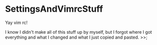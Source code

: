 # SettingsAndVimrcStuff
Yay vim rc!

I know I didn't make all of this stuff up by myself, but I forgot where I got everything and what I changed and what I just copied and pasted. >>;
